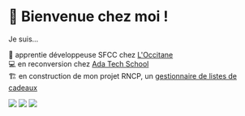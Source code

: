 <h1>👋 Bienvenue chez moi !</h1>

Je suis...

🌱 apprentie développeuse SFCC chez [L'Occitane](https://fr.loccitane.com/)  
💻 en reconversion chez [Ada Tech School](https://adatechschool.fr/)  
🏗️ en construction de mon projet RNCP, un [gestionnaire de listes de cadeaux](https://github.com/morganelepine/Gift-list-manager)  


![](http://github-profile-summary-cards.vercel.app/api/cards/profile-details?username=morganelepine&theme=discord_old_blurple)
![](http://github-profile-summary-cards.vercel.app/api/cards/repos-per-language?username=morganelepine&theme=discord_old_blurple)
![](http://github-profile-summary-cards.vercel.app/api/cards/stats?username=morganelepine&theme=discord_old_blurple)

<!---
morganelepine/morganelepine is a ✨ special ✨ repository because its `README.md` (this file) appears on your GitHub profile.
You can click the Preview link to take a look at your changes.
--->
